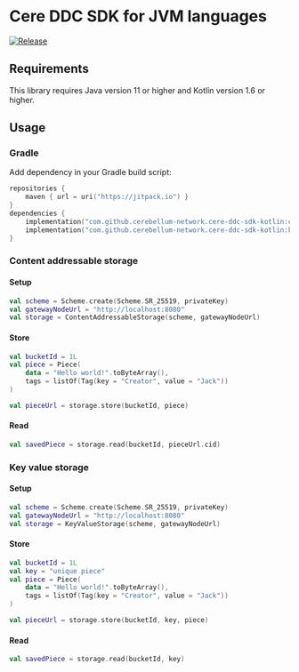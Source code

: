 # Cere DDC SDK for JVM languages

[![Release](https://jitpack.io/v/cerebellum-network/cere-ddc-sdk-kotlin.svg)](https://jitpack.io/#cerebellum-network/cere-ddc-sdk-kotlin)

## Requirements

This library requires Java version 11 or higher and Kotlin version 1.6 or higher.

## Usage

### Gradle

Add dependency in your Gradle build script:

```kotlin
repositories {
    maven { url = uri("https://jitpack.io") }
}
dependencies {
    implementation("com.github.cerebellum-network.cere-ddc-sdk-kotlin:content-addressable-storage:1.0.0.Prototype")
    implementation("com.github.cerebellum-network.cere-ddc-sdk-kotlin:key-value-storage:1.0.0.Prototype")
}
```

### Content addressable storage

#### Setup

```kotlin
val scheme = Scheme.create(Scheme.SR_25519, privateKey)
val gatewayNodeUrl = "http://localhost:8080"
val storage = ContentAddressableStorage(scheme, gatewayNodeUrl)
```

#### Store

```kotlin
val bucketId = 1L
val piece = Piece(
    data = "Hello world!".toByteArray(),
    tags = listOf(Tag(key = "Creator", value = "Jack"))
)

val pieceUrl = storage.store(bucketId, piece)
```

#### Read

```kotlin
val savedPiece = storage.read(bucketId, pieceUrl.cid)
```

### Key value storage

#### Setup

```kotlin
val scheme = Scheme.create(Scheme.SR_25519, privateKey)
val gatewayNodeUrl = "http://localhost:8080"
val storage = KeyValueStorage(scheme, gatewayNodeUrl)
```

#### Store

```kotlin
val bucketId = 1L
val key = "unique piece"
val piece = Piece(
    data = "Hello world!".toByteArray(),
    tags = listOf(Tag(key = "Creator", value = "Jack"))
)

val pieceUrl = storage.store(bucketId, key, piece)
```

#### Read

```kotlin
val savedPiece = storage.read(bucketId, key)
```
